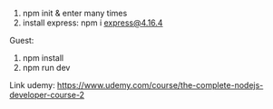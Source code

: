 1. npm init & enter many times
2. install express: npm i express@4.16.4

Guest:

1. npm install
2. npm run dev

Link udemy: https://www.udemy.com/course/the-complete-nodejs-developer-course-2
